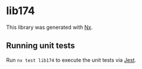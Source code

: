 # lib174

This library was generated with [Nx](https://nx.dev).

## Running unit tests

Run `nx test lib174` to execute the unit tests via [Jest](https://jestjs.io).
